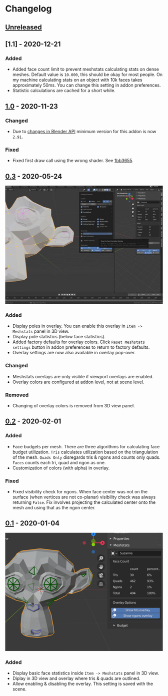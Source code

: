 # Changelog

## [Unreleased]

## [1.1] - 2020-12-21

### Added

- Added face count limit to prevent meshstats calculating stats on dense
  meshes.  Default value is `10.000`, this should be okay for most people.  On
  my machine calculating stats on an object with 10k faces takes approximately
  50ms.  You can change this setting in addon preferences.
- Statistic calculations are cached for a short while.

## [1.0] - 2020-11-23

### Changed
- Due to [changes in Blender
  API](https://wiki.blender.org/wiki/Reference/Release_Notes/2.91/Python_API)
  minimum version for this addon is now `2.91`.

### Fixed
- Fixed first draw call using the wrong shader.  See
  [1bb3655](https://github.com/muhuk/meshstats/commit/49bbf831af27992446a459f806a9768bc1bb3655).

## [0.3] - 2020-05-24

![screenshot_v0.3_1.jpeg](./img/screenshot_v0.3_1.jpeg)

### Added

- Display poles in overlay.  You can enable this overlay in `Item ->
  Meshstats` panel in 3D view.
- Display pole statistics (below face statistics).
- Added factory defaults for overlay colors.  Click `Reset Meshstats settings`
  button in addon preferences to return to factory defaults.
- Overlay settings are now also available in overlay pop-over.

### Changed

- Meshstats overlays are only visible if viewport overlays are enabled.
- Overlay colors are configured at addon level, not at scene level.

### Removed

- Changing of overlay colors is removed from 3D view panel.

## [0.2] - 2020-02-01

### Added
- Face budgets per mesh.  There are three algorithms for calculating face
  budget utilization.  `Tris` calculates utilization based on the
  triangulation of the mesh.  `Quads Only` disregards tris & ngons and counts
  only quads.  `Faces` counts each tri, quad and ngon as one.
- Customization of colors (with alpha) in overlay.

### Fixed
- Fixed visibility check for ngons.  When face center was not on the surface
  (when vertices are not co-planar) visibility check was always returning
  `False`.  Fix involves projecting the calculated center onto the mesh and
  using that as the ngon center.

## [0.1] - 2020-01-04

![screenshot_v0.1_1.jpeg](./img/screenshot_v0.1_1.jpeg)

### Added
- Display basic face statistics inside `Item -> Meshstats` panel in 3D view.
- Diplay in 3D view and overlay where tris & quads are outlined.
- Allow enabling & disabling the overlay.  This setting is saved with the
  scene.

[Unreleased]: https://github.com/muhuk/meshstats/compare/v1.1...HEAD
[1.0]: https://github.com/muhuk/meshstats/compare/v1.0...v1.1
[1.0]: https://github.com/muhuk/meshstats/compare/v0.3...v1.0
[0.3]: https://github.com/muhuk/meshstats/compare/v0.2...v0.3
[0.2]: https://github.com/muhuk/meshstats/compare/v0.1...v0.2
[0.1]: https://github.com/muhuk/meshstats/releases/tag/v0.1
